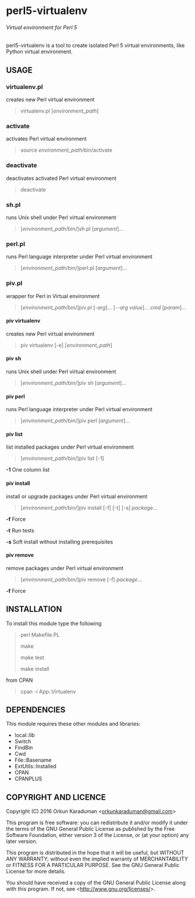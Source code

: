 # perl5-virtualenv
###### Virtual environment for Perl 5

perl5-virtualenv is a tool to create isolated Perl 5 virtual environments, like Python virtual environment.

## USAGE

### virtualenv.pl

creates new Perl virtual environment

> virtualenv.pl [*environment_path*]

### activate

activates Perl virtual environment

> source *environment_path*/bin/activate

### deactivate

deactivates activated Perl virtual environment

> deactivate

### sh.pl

runs Unix shell under Perl virtual environment

> [*environment_path*/bin/]sh.pl [*argument*]...

### perl.pl

runs Perl language interpreter under Perl virtual environment

> [*environment_path*/bin/]perl.pl [*argument*]...

### piv.pl

wrapper for Perl in Virtual environment

> [*environment_path*/bin/]piv.pl [-*arg*]... [--*arg* *value*]... *cmd* [*param*]...

#### piv virtualenv

creates new Perl virtual environment

> piv virtualenv [-e] [*environment_path*]

#### piv sh

runs Unix shell under Perl virtual environment

> [*environment_path*/bin/]piv sh [*argument*]...

#### piv perl

runs Perl language interpreter under Perl virtual environment

> [*environment_path*/bin/]piv perl [*argument*]...

#### piv list

list installed packages under Perl virtual environment

> [*environment_path*/bin/]piv list [-1]

**-1** One column list

#### piv install

install or upgrade packages under Perl virtual environment

> [*environment_path*/bin/]piv install [-f] [-t] [-s] *package*...

**-f** Force

**-t** Run tests

**-s** Soft install without installing prerequisites

#### piv remove

remove packages under Perl virtual environment

> [*environment_path*/bin/]piv remove [-f] *package*...

**-f** Force

## INSTALLATION

To install this module type the following

> perl Makefile.PL
>
> make
>
> make test
>
> make install

from CPAN

> cpan -i App::Virtualenv

## DEPENDENCIES

This module requires these other modules and libraries:

* local::lib
* Switch
* FindBin
* Cwd
* File::Basename
* ExtUtils::Installed
* CPAN
* CPANPLUS

## COPYRIGHT AND LICENCE

Copyright (C) 2016  Orkun Karaduman <<orkunkaraduman@gmail.com>>

This program is free software: you can redistribute it and/or modify
it under the terms of the GNU General Public License as published by
the Free Software Foundation, either version 3 of the License, or
(at your option) any later version.

This program is distributed in the hope that it will be useful,
but WITHOUT ANY WARRANTY; without even the implied warranty of
MERCHANTABILITY or FITNESS FOR A PARTICULAR PURPOSE.  See the
GNU General Public License for more details.

You should have received a copy of the GNU General Public License
along with this program.  If not, see <<http://www.gnu.org/licenses/>>.
